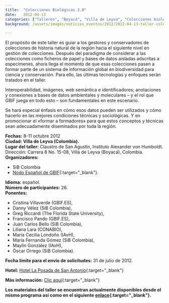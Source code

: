 ```yaml
---
title:  "Colecciones Biológicas 3.0"
date:   2012-04-13
categories: ["Talleres", "Boyacá", "Villa de Leyva", "Colecciones biológicas", "2012"]
background: /assets/images/noticias_eventos/2012/2012-04-13-taller-colecciones-3punto0.jpg

---
```

El propósito de este taller es guiar a los gestores y conservadores de colecciones de historia natural de la región hacia el siguiente nivel en gestión de colecciones. Después del paradigma de considerar a las colecciones como ficheros de papel y bases de datos aisladas adscritas a especímenes, ahora llega el momento de que esas colecciones pasen a formar parte de un sistema de información global en biodiversidad para ciencia y conservación. Para ello, las últimas tecnologías y enfoques serán tratados en el taller.

Interoperabilidad, imágenes, web semántica e identificadores; anotaciones y conexiones a bases de datos ambientales y moleculares – y el rol que GBIF juega en todo esto – son fundamentales en este escenario.

Se hará especial énfasis en cómo esos datos pueden ser utilizados y cómo hacerlo en las mejores condiciones técnicas y sociológicas. Y en promocionar el «formar a formadores» para que estos conceptos y técnicas sean adecuadamente diseminados por toda la región.

**Fechas:** 8-11 octubre 2012  
**Ciudad: Villa de Leyva (Colombia).**  
**Lugar del taller:** Claustro de San Agustín, Instituto Alexander von Humboldt. Dirección: Carrera 8 No. 15-08, Villa de Leyva (Boyacá), Colombia.  
**Organizadores:** 
- SiB Colombia
- [Nodo Español de GBIF](https://www.gbif.es/){:target="_blank"}.

**Idioma:** español.  
**Número de participantes:** 26.  
**Ponentes:** 
- Cristina Villaverde (GBIF.ES), 
- Danny Vélez (SiB Colombia), 
- Greg Riccardi (The Florida State University), 
- Francisco Pando (GBIF.ES), 
- Juan Carlos Bello (SiB Colombia), 
- Liliana Lara (CONABIO), 
- María Cecilia Londoño (IAvH), 
- María Fernanda Gómez (SiB Colombia), 
- Maylin González (IAvH), 
- Óscar Orrego (SiB Colombia).
  
**Fecha límite para el envío de solicitudes:** 31 de julio de 2012.  

**Hotel:** [Hotel La Posada de San Antonio](http://www.hotellaposadadesanantonio.com/){:target="_blank"}

**Más información:** [Clic aquí](http://www.recibio.net/colecciones-biologicas-3-0/){:target="_blank"}

**Los materiales del taller se encuentran actualmente disponibles desde el mismo programa así como en el siguiente [enlace](http://www.recibio.net/colecciones-biologicas-3-0/?postTabs=2){:target="_blank"}.**
